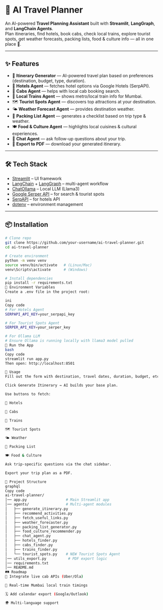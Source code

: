 # 🧳 AI Travel Planner 

An AI-powered **Travel Planning Assistant** built with **Streamlit**, **LangGraph**, and **LangChain Agents**.  
Plan itineraries, find hotels, book cabs, check local trains, explore tourist spots, get weather forecasts, packing lists, food & culture info — all in one place 🚀.

---

## ✨ Features

- 📅 **Itinerary Generator** — AI-powered travel plan based on preferences (destination, budget, type, duration).  
- 🏨 **Hotels Agent** — fetches hotel options via Google Hotels (SerpAPI).  
- 🚖 **Cabs Agent** — helps with local cab booking search.  
- 🚆 **Local Trains Agent** — shows metro/local train info for Mumbai.  
- 🗺 **Tourist Spots Agent** — discovers top attractions at your destination.  
- 🌤 **Weather Forecast Agent** — provides destination weather.  
- 🎒 **Packing List Agent** — generates a checklist based on trip type & weather.  
- 🍽 **Food & Culture Agent** — highlights local cuisines & cultural experiences.  
- 💬 **Chat Agent** — ask follow-up questions about your trip.  
- 📄 **Export to PDF** — download your generated itinerary.

---

## 🛠 Tech Stack

- [Streamlit](https://streamlit.io/) – UI framework  
- [LangChain](https://www.langchain.com/) + [LangGraph](https://langchain-ai.github.io/langgraph/) – multi-agent workflow  
- [ChatOllama](https://ollama.com/) – Local LLM (Llama3)  
- [Google Serper API](https://serper.dev/) – for search & tourist spots  
- [SerpAPI](https://serpapi.com/) – for hotels API  
- [dotenv](https://pypi.org/project/python-dotenv/) – environment management  

---

## 📦 Installation

```bash
# Clone repo
git clone https://github.com/your-username/ai-travel-planner.git
cd ai-travel-planner

# Create environment
python -m venv venv
source venv/bin/activate   # (Linux/Mac)
venv\Scripts\activate      # (Windows)

# Install dependencies
pip install -r requirements.txt
🔑 Environment Variables
Create a .env file in the project root:

ini
Copy code
# For Hotels Agent
SERPAPI_API_KEY=your_serpapi_key

# For Tourist Spots Agent
SERPER_API_KEY=your_serper_key

# For Ollama LLM
# Ensure Ollama is running locally with llama3 model pulled
🚀 Run the App
bash
Copy code
streamlit run app.py
Then open: http://localhost:8501

📖 Usage
Fill out the form with destination, travel dates, duration, budget, etc.

Click Generate Itinerary → AI builds your base plan.

Use buttons to fetch:

🏨 Hotels

🚖 Cabs

🚆 Trains

🗺 Tourist Spots

🌤 Weather

🎒 Packing List

🍽 Food & Culture

Ask trip-specific questions via the chat sidebar.

Export your trip plan as a PDF.

📂 Project Structure
graphql
Copy code
ai-travel-planner/
│── app.py                  # Main Streamlit app
│── agents/                 # Multi-agent modules
│   ├── generate_itinerary.py
│   ├── recommend_activities.py
│   ├── fetch_useful_links.py
│   ├── weather_forecaster.py
│   ├── packing_list_generator.py
│   ├── food_culture_recommender.py
│   ├── chat_agent.py
│   ├── hotels_finder.py
│   ├── cabs_finder.py
│   ├── trains_finder.py
│   └── tourist_spots.py    # NEW Tourist Spots Agent
│── utils_export.py          # PDF export logic
│── requirements.txt
│── README.md
🛤 Roadmap
🔗 Integrate live cab APIs (Uber/Ola)

🚆 Real-time Mumbai local train timings

🗓 Add calendar export (Google/Outlook)

🌍 Multi-language support
